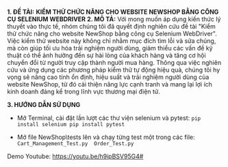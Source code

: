 **1. ĐỀ TÀI:** 
    **KIỂM THỬ CHỨC NĂNG CHO WEBSITE NEWSHOP BẰNG CÔNG CỤ SELENIUM WEBDRIVER**
**2. MÔ TẢ:**
    Với mong muốn áp dụng kiến thức lý thuyết vào thực tế, nhóm chúng tôi đã quyết định 
nghiên cứu đề tài "Kiểm thử chức năng cho website NewShop bằng công cụ Selenium WebDriver". 
Việc kiểm thử website này không chỉ nhằm mục đích tìm lỗi và sửa chúng, mà còn giúp tối ưu 
hóa trải nghiệm người dùng, giảm thiểu các vấn đề kỹ thuật có thể ảnh hưởng đến sự hài lòng 
của khách hàng và tăng cơ hội chuyển đổi từ người truy cập thành người mua hàng. Thông qua 
việc nghiên cứu và ứng dụng các phương pháp kiểm thử tự động hiệu quả, chúng tôi hy vọng sẽ
nâng cao tính ổn định, hiệu suất và trải nghiệm người dùng của website NewShop, từ đó cải 
thiện năng lực cạnh tranh và mang lại lợi ích kinh doanh đáng kể trong lĩnh vực thương mại 
điện tử.

**3. HƯỚNG DẪN SỬ DỤNG**

* Mở Terminal, cài đặt lần lượt các thư viện selenium và pytest:
    `pip install selenium
    pip install pytest`

* Mở file NewShop\tests lên và chạy từng test một trong các file: 
    `Cart_Management_Test.py 
    Order_Test.py`

Demo Youtube: https://youtu.be/h9ipBSV95G4# 
